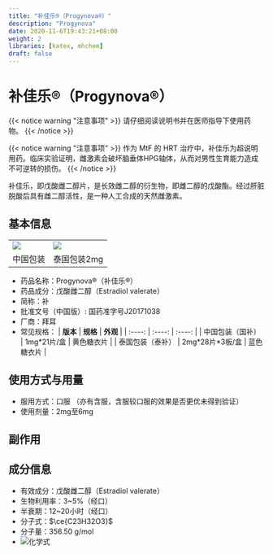 ```yaml
---
title: "补佳乐®（Progynova®）"
description: "Progynova"
date: 2020-11-6T19:43:21+08:00
weight: 2
libraries: [katex, mhchem]
draft: false
---
```

# 补佳乐®（Progynova®）

{{< notice warning "注意事项" >}}
请仔细阅读说明书并在医师指导下使用药物。
{{< /notice >}}

{{< notice warning "注意事项" >}}
作为 MtF 的 HRT 治疗中，补佳乐为超说明用药。临床实验证明，雌激素会破坏脑垂体HPG轴体，从而对男性生育能力造成不可逆转的损伤。
{{< /notice >}}

补佳乐，即戊酸雌二醇片，是长效雌二醇的衍生物，即雌二醇的戊酸酯。经过肝脏脱酸后具有雌二醇活性，是一种人工合成的天然雌激素。

## 基本信息

<table><tr>
<td><img src="/images/Progynova.jpg"/></td>
<td><img src="/images/Progynova-th.png"/></td>
</tr><tr>
<td align="center">中国包装</td>
<td align="center">泰国包装2mg</td>
</tr></table>

- 药品名称：Progynova®（补佳乐®）
- 药品成分：戊酸雌二醇（Estradiol valerate）
- 简称：补
- 批准文号（中国版）: 国药准字号J20171038
- 厂商：拜耳
- 常见规格：
| **版本** | **规格** |  **外观** |
| :----: | :----: | :----: |
| 中国包装（国补） | 1mg*21片/盒 | 黄色糖衣片  |
| 泰国包装（泰补） | 2mg\*28片\*3板/盒 |  蓝色糖衣片  |


## 使用方式与用量
- 服用方式：口服
  （亦有含服，含服较口服的效果是否更优未得到验证）
- 使用剂量：2mg至6mg

## 副作用



## 成分信息
- 有效成分：戊酸雌二醇（Estradiol valerate）
- 生物利用率：3~5%（经口）
- 半衰期：12~20小时（经口）
- 分子式：$\ce{C23H32O3}$
- 分子量：356.50 g/mol
- ![化学式](/images/Estradiol_valerate.svg)

